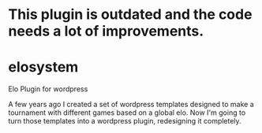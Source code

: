 # This plugin is outdated and the code needs a lot of improvements.

# elosystem
 Elo Plugin for wordpress

A few years ago I created a set of wordpress templates designed to make a tournament with different games based on a global elo.
Now I'm going to turn those templates into a wordpress plugin, redesigning it completely.
